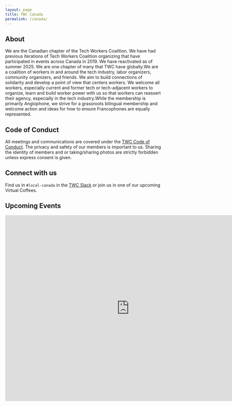```yaml
---
layout: page
title: TWC Canada
permalink: /canada/
---
```

## About
We are the Canadian chapter of the Tech Workers Coalition. We have had previous iterations of Tech Workers Coalition organizing that have participated in events across Canada in 2019. We have reactivated as of summer 2025. We are one chapter of many that TWC have globally.We are a coalition of workers in and around the tech industry, labor organizers, community organizers, and friends. We aim to build connections of solidarity and develop a point of view that centers workers. We welcome all workers, especially current and former tech or tech-adjacent workers to organize, learn and build worker power with us so that workers can reassert their agency, especially in the tech industry.While the membership is primarily Anglophone, we strive for a grassroots bilingual membership and welcome action and ideas for how to ensure Francophones are equally represented.

## Code of Conduct
All meetings and communications are covered under the [TWC Code of Conduct](/community-guide/). The privacy and safety of our members is important to us. Sharing the identity of members and or taking/sharing photos are strictly forbidden unless express consent is given.

## Connect with us
Find us in `#local-canada` in the [TWC Slack](/subscribe/) or join us in one of our upcoming Virtual Coffees.

## Upcoming Events
<iframe src="https://calendar.google.com/calendar/embed?src=techworkerscanada%40gmail.com&ctz=America%2FToronto" style="border: 0" width="800" height="600" frameborder="0" scrolling="no"></iframe>
